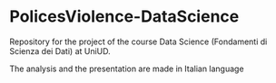 # PolicesViolence-DataScience
Repository for the project of the course Data Science (Fondamenti di Scienza dei Dati) at UniUD.

The analysis and the presentation are made in Italian language